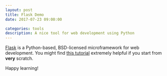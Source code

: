 ```yaml
---
layout: post
title: Flask Demo
date: 2017-07-23 09:00:00

categories: tools
description: A nice tool for web development using Python
---
```


[Flask](http://flask.pocoo.org/) is a Python-based, BSD-licensed microframework for web development. You might find [this tutorial](https://github.com/bev-a-tron/MyFlaskTutorial) extremely helpful if you start from **very** scratch. 

Happy learning! 
